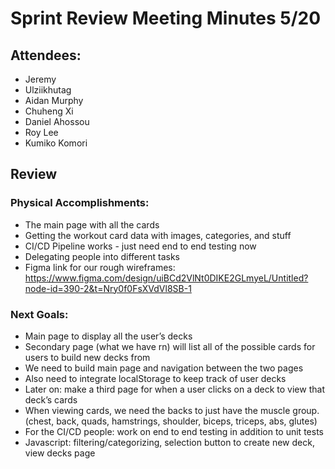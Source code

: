 # Sprint Review Meeting Minutes 5/20

## Attendees: 
- Jeremy
- Ulziikhutag
- Aidan Murphy
- Chuheng Xi
- Daniel Ahossou
- Roy Lee
- Kumiko Komori

## Review

### Physical Accomplishments:

- The main page with all the cards
- Getting the workout card data with images, categories, and stuff
- CI/CD Pipeline works - just need end to end testing now
- Delegating people into different tasks
- Figma link for our rough wireframes: https://www.figma.com/design/uiBCd2VlNt0DIKE2GLmyeL/Untitled?node-id=390-2&t=Nry0f0FsXVdVl8SB-1

### Next Goals:

- Main page to display all the user’s decks
- Secondary page (what we have rn) will list all of the possible cards for users to build new decks from
- We need to build main page and navigation between the two pages
- Also need to integrate localStorage to keep track of user decks
- Later on: make a third page for when a user clicks on a deck to view that deck’s cards
- When viewing cards, we need the backs to just have the muscle group. (chest, back, quads, hamstrings, shoulder, biceps, triceps, abs, glutes)
- For the CI/CD people: work on end to end testing in addition to unit tests
- Javascript: filtering/categorizing, selection button to create new deck, view decks page
